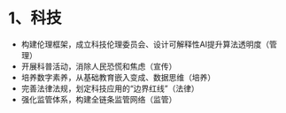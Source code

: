 # 1、科技

- 构建伦理框架，成立科技伦理委员会、设计可解释性AI提升算法透明度（管理）
- 开展科普活动，消除人民恐慌和焦虑（宣传）
- 培养数字素养，从基础教育嵌入变成、数据思维（培养）
- 完善法律法规，划定科技应用的“边界红线”（法律）
- 强化监管体系，构建全链条监管网络（监管）



